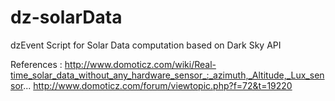 # dz-solarData
dzEvent Script for Solar Data computation based on Dark Sky API

References :
http://www.domoticz.com/wiki/Real-time_solar_data_without_any_hardware_sensor_:_azimuth,_Altitude,_Lux_sensor...
http://www.domoticz.com/forum/viewtopic.php?f=72&t=19220
